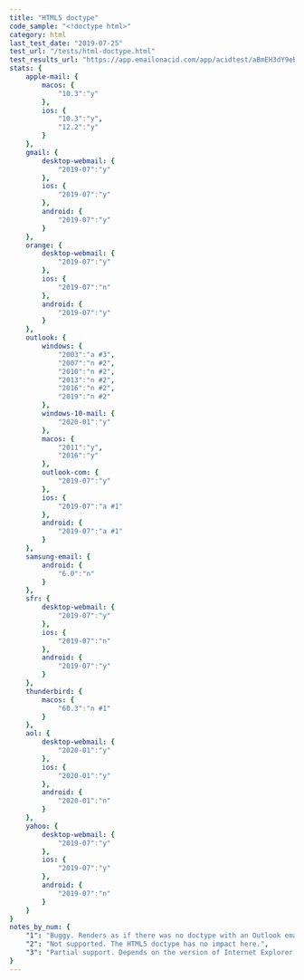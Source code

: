 ```yaml
---
title: "HTML5 doctype"
code_sample: "<!doctype html>"
category: html
last_test_date: "2019-07-25"
test_url: "/tests/html-doctype.html"
test_results_url: "https://app.emailonacid.com/app/acidtest/aBmEH3dY9eBopWg9Qzf14ZZYy3Wmllacb9lbenpbCRhth/list"
stats: {
    apple-mail: {
        macos: {
            "10.3":"y"
        },
        ios: {
            "10.3":"y",
            "12.2":"y"
        }
    },
    gmail: {
        desktop-webmail: {
            "2019-07":"y"
        },
        ios: {
            "2019-07":"y"
        },
        android: {
            "2019-07":"y"
        }
    },
    orange: {
        desktop-webmail: {
            "2019-07":"y"
        },
        ios: {
            "2019-07":"n"
        },
        android: {
            "2019-07":"y"
        }
    },
    outlook: {
        windows: {
            "2003":"a #3",
            "2007":"n #2",
            "2010":"n #2",
            "2013":"n #2",
            "2016":"n #2",
            "2019":"n #2"
        },
        windows-10-mail: {
            "2020-01":"y"
        },
        macos: {
            "2011":"y",
            "2016":"y"
        },
        outlook-com: {
            "2019-07":"y"
        },
        ios: {
            "2019-07":"a #1"
        },
        android: {
            "2019-07":"a #1"
        }
    },
    samsung-email: {
        android: {
            "6.0":"n"
        }
    },
    sfr: {
        desktop-webmail: {
            "2019-07":"y"
        },
        ios: {
            "2019-07":"n"
        },
        android: {
            "2019-07":"y"
        }
    },
    thunderbird: {
        macos: {
            "60.3":"n #1"
        }
    },
    aol: {
        desktop-webmail: {
            "2020-01":"y"
        },
        ios: {
            "2020-01":"y"
        },
        android: {
            "2020-01":"n"
        }
    },
    yahoo: {
        desktop-webmail: {
            "2019-07":"y"
        },
        ios: {
            "2019-07":"y"
        },
        android: {
            "2019-07":"n"
        }
    }
}
notes_by_num: {
    "1": "Buggy. Renders as if there was no doctype with an Outlook email, and in HTML5 otherwise.",
    "2": "Not supported. The HTML5 doctype has no impact here.",
    "3": "Partial support. Depends on the version of Internet Explorer installed."
}
---
```

